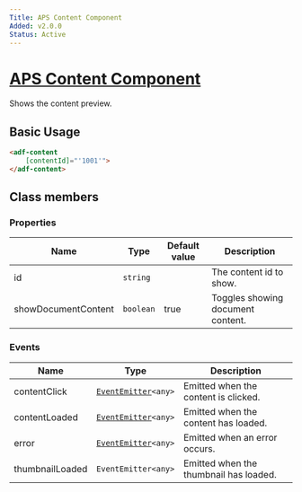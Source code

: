```yaml
---
Title: APS Content Component
Added: v2.0.0
Status: Active
---
```


# [APS Content Component](../../../lib/core/form/components/widgets/content/content.widget.ts "Defined in content.widget.ts")

Shows the content preview.

## Basic Usage

```html
<adf-content
    [contentId]="'1001'">
</adf-content>
```

## Class members

### Properties

| Name | Type | Default value | Description |
| --- | --- | --- | --- |
| id | `string` |  | The content id to show. |
| showDocumentContent | `boolean` | true | Toggles showing document content. |

### Events

| Name | Type | Description |
| --- | --- | --- |
| contentClick | [`EventEmitter`](https://angular.io/api/core/EventEmitter)`<any>` | Emitted when the content is clicked. |
| contentLoaded | [`EventEmitter`](https://angular.io/api/core/EventEmitter)`<any>` | Emitted when the content has loaded. |
| error | [`EventEmitter`](https://angular.io/api/core/EventEmitter)`<any>` | Emitted when an error occurs. |
| thumbnailLoaded | `EventEmitter<any>` | Emitted when the thumbnail has loaded. |
